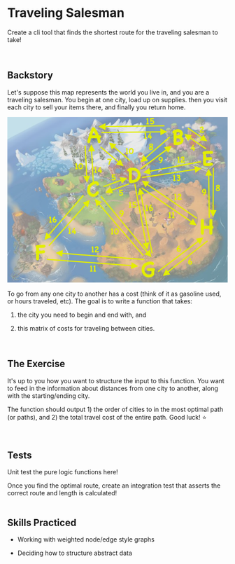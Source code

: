 # Traveling Salesman
Create a cli tool that finds the shortest route for the traveling salesman to take!

<br/>

## Backstory
Let's suppose this map represents the world you live in, and you are a traveling salesman. You begin at one city, load up on supplies. then you visit each city to sell your items there, and finally you return home.

<img src="./traveling-salesman-problem.png">

To go from any one city to another has a cost (think of it as gasoline used, or hours traveled, etc). The goal is to write a function that takes:

1) the city you need to begin and end with, and
 
2) this matrix of costs for traveling between cities.

<br/>

## The Exercise
It's up to you how you want to structure the input to this function. You want to feed in the information about distances from one city to another, along with the starting/ending city.

The function should output 1) the order of cities to in the most optimal path (or paths), and 2) the total travel cost of the entire path. Good luck! ⭐️

<br/>

## Tests
Unit test the pure logic functions here!

Once you find the optimal route, create an integration test that asserts the correct route and length is calculated!  
<br/>

## Skills Practiced

- Working with weighted node/edge style graphs

- Deciding how to structure abstract data
  
<br/>

